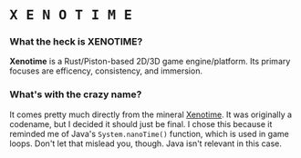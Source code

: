 # `X E N O T I M E`

### What the heck is XENOTIME?

**Xenotime** is a Rust/Piston-based 2D/3D game engine/platform. Its primary focuses are efficency, consistency, and immersion.

### What's with the crazy name?

It comes pretty much directly from the mineral [Xenotime](https://en.wikipedia.org/wiki/Xenotime). It was originally a codename, but I decided it should just be final. I chose this because it reminded me of Java's `System.nanoTime()` function, which is used in game loops. Don't let that mislead you, though. Java isn't relevant in this case.
